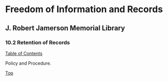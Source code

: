 [0]: /README.md
[10.3]: retention-of-records.md

# Freedom of Information and Records
## J. Robert Jamerson Memorial Library
### 10.2 Retention of Records
[Table of Contents][0]

Policy and Procedure.

[Top][10.3]
